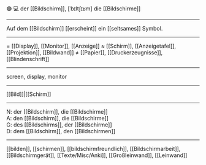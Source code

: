 🟢 💻 der [[Bildschirm]], [ˈbɪltʃɪʁm]
die [[Bildschirme]]

---
Auf dem [[Bildschirm]] [[erscheint]] ein [[seltsames]] Symbol.


---
= [[Display]], [[Monitor]], [[Anzeige]]
≈ [[Schirm]], [[Anzeigetafel]], [[Projektion]], [[Bildwand]]
≠ [[Papier]], [[Druckerzeugnisse]], [[Blindenschrift]]

---
screen, display, monitor

---
[[Bild]]|[[Schirm]]

---
N: der [[Bildschirm]], die [[Bildschirme]]  
A: den [[Bildschirm]], die [[Bildschirme]]  
G: des [[Bildschirms]], der [[Bildschirme]]  
D: dem [[Bildschirm]], den [[Bildschirmen]] 

---
[[bilden]], [[schirmen]], [[bildschirmfreundlich]], [[Bildschirmarbeit]], [[Bildschirmgerät]], [[Texte/Misc/Anki]], [[Großleinwand]], [[Leinwand]]